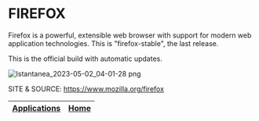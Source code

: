 # FIREFOX

 Firefox is a powerful, extensible web browser with support for modern web application technologies.
 This is "firefox-stable", the last release.
 
 This is the official build with automatic updates. 
 
 ![Istantanea_2023-05-02_04-01-28 png](https://user-images.githubusercontent.com/88724353/235563850-61d359ff-53ac-43a6-ab1d-33297dc4df73.jpg)
 
 SITE &
 SOURCE: https://www.mozilla.org/firefox

 | [Applications](https://portable-linux-apps.github.io/apps.html) | [Home](https://portable-linux-apps.github.io)
 | --- | --- |
